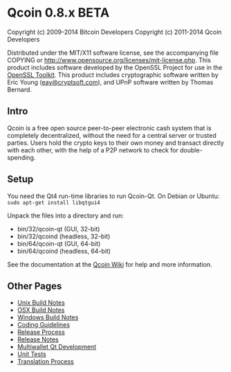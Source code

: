 Qcoin 0.8.x BETA
====================

Copyright (c) 2009-2014 Bitcoin Developers
Copyright (c) 2011-2014 Qcoin Developers

Distributed under the MIT/X11 software license, see the accompanying
file COPYING or http://www.opensource.org/licenses/mit-license.php.
This product includes software developed by the OpenSSL Project for use in the [OpenSSL Toolkit](http://www.openssl.org/). This product includes
cryptographic software written by Eric Young ([eay@cryptsoft.com](mailto:eay@cryptsoft.com)), and UPnP software written by Thomas Bernard.


Intro
---------------------
Qcoin is a free open source peer-to-peer electronic cash system that is
completely decentralized, without the need for a central server or trusted
parties.  Users hold the crypto keys to their own money and transact directly
with each other, with the help of a P2P network to check for double-spending.


Setup
---------------------
You need the Qt4 run-time libraries to run Qcoin-Qt. On Debian or Ubuntu:
	`sudo apt-get install libqtgui4`

Unpack the files into a directory and run:

- bin/32/qcoin-qt (GUI, 32-bit)
- bin/32/qcoind (headless, 32-bit)
- bin/64/qcoin-qt (GUI, 64-bit)
- bin/64/qcoind (headless, 64-bit)

See the documentation at the [Qcoin Wiki](http://qcoin.info)
for help and more information.


Other Pages
---------------------
- [Unix Build Notes](build-unix.md)
- [OSX Build Notes](build-osx.md)
- [Windows Build Notes](build-msw.md)
- [Coding Guidelines](coding.md)
- [Release Process](release-process.md)
- [Release Notes](release-notes.md)
- [Multiwallet Qt Development](multiwallet-qt.md)
- [Unit Tests](unit-tests.md)
- [Translation Process](translation_process.md)
